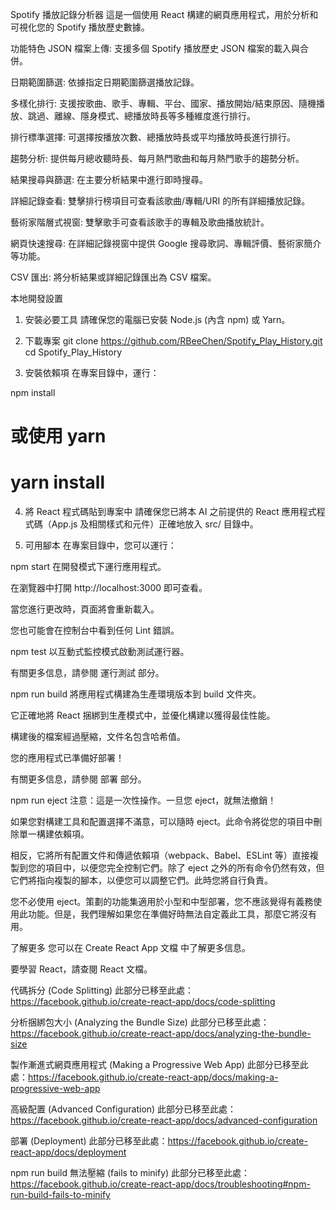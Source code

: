 Spotify 播放記錄分析器
這是一個使用 React 構建的網頁應用程式，用於分析和可視化您的 Spotify 播放歷史數據。

功能特色
JSON 檔案上傳: 支援多個 Spotify 播放歷史 JSON 檔案的載入與合併。

日期範圍篩選: 依據指定日期範圍篩選播放記錄。

多樣化排行: 支援按歌曲、歌手、專輯、平台、國家、播放開始/結束原因、隨機播放、跳過、離線、隱身模式、總播放時長等多種維度進行排行。

排行標準選擇: 可選擇按播放次數、總播放時長或平均播放時長進行排行。

趨勢分析: 提供每月總收聽時長、每月熱門歌曲和每月熱門歌手的趨勢分析。

結果搜尋與篩選: 在主要分析結果中進行即時搜尋。

詳細記錄查看: 雙擊排行榜項目可查看該歌曲/專輯/URI 的所有詳細播放記錄。

藝術家階層式視窗: 雙擊歌手可查看該歌手的專輯及歌曲播放統計。

網頁快速搜尋: 在詳細記錄視窗中提供 Google 搜尋歌詞、專輯評價、藝術家簡介等功能。

CSV 匯出: 將分析結果或詳細記錄匯出為 CSV 檔案。

本地開發設置
1. 安裝必要工具
請確保您的電腦已安裝 Node.js (內含 npm) 或 Yarn。

2. 下載專案
git clone https://github.com/RBeeChen/Spotify_Play_History.git
cd Spotify_Play_History

3. 安裝依賴項
在專案目錄中，運行：

npm install
# 或使用 yarn
# yarn install

4. 將 React 程式碼貼到專案中
請確保您已將本 AI 之前提供的 React 應用程式程式碼（App.js 及相關樣式和元件）正確地放入 src/ 目錄中。

5. 可用腳本
在專案目錄中，您可以運行：

npm start
在開發模式下運行應用程式。

在瀏覽器中打開 http://localhost:3000 即可查看。

當您進行更改時，頁面將會重新載入。

您也可能會在控制台中看到任何 Lint 錯誤。

npm test
以互動式監控模式啟動測試運行器。

有關更多信息，請參閱 運行測試 部分。

npm run build
將應用程式構建為生產環境版本到 build 文件夾。

它正確地將 React 捆綁到生產模式中，並優化構建以獲得最佳性能。

構建後的檔案經過壓縮，文件名包含哈希值。

您的應用程式已準備好部署！

有關更多信息，請參閱 部署 部分。

npm run eject
注意：這是一次性操作。一旦您 eject，就無法撤銷！

如果您對構建工具和配置選擇不滿意，可以隨時 eject。此命令將從您的項目中刪除單一構建依賴項。

相反，它將所有配置文件和傳遞依賴項（webpack、Babel、ESLint 等）直接複製到您的項目中，以便您完全控制它們。除了 eject 之外的所有命令仍然有效，但它們將指向複製的腳本，以便您可以調整它們。此時您將自行負責。

您不必使用 eject。策劃的功能集適用於小型和中型部署，您不應該覺得有義務使用此功能。但是，我們理解如果您在準備好時無法自定義此工具，那麼它將沒有用。

了解更多
您可以在 Create React App 文檔 中了解更多信息。

要學習 React，請查閱 React 文檔。

代碼拆分 (Code Splitting)
此部分已移至此處：https://facebook.github.io/create-react-app/docs/code-splitting

分析捆綁包大小 (Analyzing the Bundle Size)
此部分已移至此處：https://facebook.github.io/create-react-app/docs/analyzing-the-bundle-size

製作漸進式網頁應用程式 (Making a Progressive Web App)
此部分已移至此處：https://facebook.github.io/create-react-app/docs/making-a-progressive-web-app

高級配置 (Advanced Configuration)
此部分已移至此處：https://facebook.github.io/create-react-app/docs/advanced-configuration

部署 (Deployment)
此部分已移至此處：https://facebook.github.io/create-react-app/docs/deployment

npm run build 無法壓縮 (fails to minify)
此部分已移至此處：https://facebook.github.io/create-react-app/docs/troubleshooting#npm-run-build-fails-to-minify